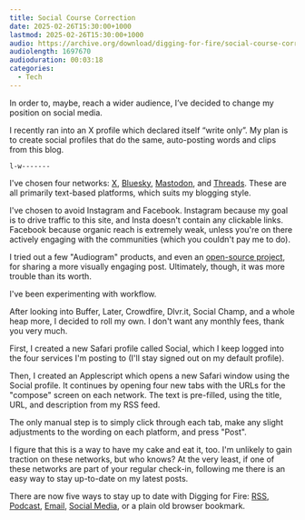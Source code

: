 ```yaml
---
title: Social Course Correction
date: 2025-02-26T15:30:00+1000
lastmod: 2025-02-26T15:30:00+1000
audio: https://archive.org/download/digging-for-fire/social-course-correction.mp3
audiolength: 1697670
audioduration: 00:03:18
categories:
  - Tech
---
```


In order to, maybe, reach a wider audience, I’ve decided to change my position on social media.

I recently ran into an X profile which declared itself “write only”. My plan is to create social profiles that do the same, auto-posting words and clips from this blog.

`l-w-------`

I've chosen four networks: [X](https://x.com/saadiacarbis), [Bluesky](https://bsky.app/profile/saadiacarbis.bsky.social), [Mastodon](https://mas.to/@carbis), and [Threads](https://www.threads.net/@saadiacarbis). These are all primarily text-based platforms, which suits my blogging style.

I've chosen to avoid Instagram and Facebook. Instagram because my goal is to drive traffic to this site, and Insta doesn't contain any clickable links. Facebook because organic reach is extremely weak, unless you're on there actively engaging with the communities (which you couldn't pay me to do).

I tried out a few "Audiogram" products, and even an [open-source project](http://github.com/nypublicradio/audiogram/), for sharing a more visually engaging post. Ultimately, though, it was more trouble than its worth.

I've been experimenting with workflow.

After looking into Buffer, Later, Crowdfire, Dlvr.it, Social Champ, and a whole heap more, I decided to roll my own. I don't want any monthly fees, thank you very much.

First, I created a new Safari profile called Social, which I keep logged into the four services I'm posting to (I'll stay signed out on my default profile).

Then, I created an Applescript which opens a new Safari window using the Social profile. It continues by opening four new tabs with the URLs for the "compose" screen on each network. The text is pre-filled, using the title, URL, and description from my RSS feed.

The only manual step is to simply click through each tab, make any slight adjustments to the wording on each platform, and press "Post".

I figure that this is a way to have my cake and eat it, too. I'm unlikely to gain traction on these networks, but who knows? At the very least, if one of these networks are part of your regular check-in, following me there is an easy way to stay up-to-date on my latest posts.

There are now five ways to stay up to date with Digging for Fire: [RSS](/posts/index.xml), [Podcast](/podcast.xml), [Email](https://buttondown.com/saadia), [Social Media](/socials), or a plain old browser bookmark.